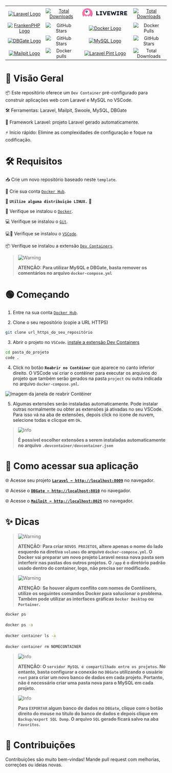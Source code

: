 
<table border="0" align="center">
    <tr>
        <td align="center"><a href="https://laravel.com/docs/10.x" target="_blank"><img src="https://raw.githubusercontent.com/laravel/art/master/logo-lockup/5%20SVG/2%20CMYK/1%20Full%20Color/laravel-logolockup-cmyk-red.svg" width="320" alt="Laravel Logo"></a></td>
        <td align="center"><a href="https://packagist.org/packages/laravel/framework"><img src="https://img.shields.io/packagist/dt/laravel/framework" alt="Total Downloads"></a></td>
        <td align="center"><a href="https://livewire.laravel.com/docs/quickstart" target="_blank"><img src="https://github.com/livewire/livewire/raw/main/art/readme_logo.png" width="270" alt="Livewire Logo"></a></td>
        <td align="center"><a href="https://packagist.org/packages/livewire/livewire"><img src="https://poser.pugx.org/livewire/livewire/d/total.svg" alt="Total Downloads">
    </a></td>
    </tr>
    <tr>
        <td align="center"><a href="https://frankenphp.dev/" target="_blank"><img src="https://miro.medium.com/v2/resize:fit:600/1*AKCekoPNUcqaWCQZk5sk0Q.png" width="240" alt="FrankenPHP Logo"></a></td>
        <td align="center"><img src="https://img.shields.io/github/stars/swoole" alt="GitHub Stars"></td>
        <td align="center"><a href="https://hub.docker.com/r/giovanegurgel/laravel_swoole" target="_blank"><img  src="https://geeksterminal.com/wp-content/uploads/2019/11/docker-logo-310x162.png" width="320" alt="Docker Logo"></a></td>
        <td align="center"><img src="https://img.shields.io/docker/pulls/giovanegurgel/laravel_swoole" alt="Docker Pulls"></td>
    </tr>
    <tr>        
        <td align="center"><a href="https://dbgate.org/" target="_blank"><img  src="https://avatars.githubusercontent.com/u/78292618?s=200&v=4" width="120" alt="DBGate Logo"></a></td>
        <td align="center"><img src="https://img.shields.io/github/stars/dbgate" alt="GitHub Stars"></td>
        <td align="center"><a href="https://www.mysql.com/" target="_blank"><img  src="https://vetores.org/d/mysql.svg" width="130" alt="MySQL Logo"></a></td>
        <td align="center"><img src="https://img.shields.io/github/stars/mysql" alt="GitHub Stars"></a></td>
    </tr>
    <tr>
        <td align="center"><a href="https://github.com/axllent/mailpit" target="_blank"><img  src="https://d4.alternativeto.net/ZUFnPykA-p0m0qzlXm9w78cweEVee1d5J9inLyCwocU/rs:fit:280:280:0/g:ce:0:0/exar:1/YWJzOi8vZGlzdC9pY29ucy9tYWlscGl0XzIxODkzNS5wbmc.png" width="160" alt="Mailpit Logo"></a></td>
        <td align="center"><img src="https://camo.githubusercontent.com/8871e50211f7d38ea0cf996c78146e0c78b646b5f3c73e0119b2063cd0cfa269/68747470733a2f2f696d672e736869656c64732e696f2f646f636b65722f70756c6c732f61786c6c656e742f6d61696c7069742e737667" alt="Docker pulls" data-canonical-src="https://img.shields.io/docker/pulls/axllent/mailpit.svg" style="max-width: 100%;"></td>
        <td align="center"><a href="https://www.mysql.com/" target="_blank"><img  src="https://laraveldaily.com/storage/386/Untitled-design---2023-04-21T074850.944.png" width="180" alt="Laravel Pint Logo"></a></td>
        <td align="center"><img src="https://camo.githubusercontent.com/cede5a43a95920786b4b1e73fcae280284306a7e8a6af5556181abca6dadb4a7/68747470733a2f2f696d672e736869656c64732e696f2f7061636b61676973742f64742f6c61726176656c2f70696e74" alt="Total Downloads" data-canonical-src="https://img.shields.io/packagist/dt/laravel/pint" style="max-width: 100%;"></td>
    </tr>
</table>

# 🌟 Visão Geral
📦 Este repositório oferece um `Dev Container` pré-configurado para construir aplicações web com Laravel e MySQL no VSCode.

🛠️ Ferramentas: Laravel, Mailpit, Swoole, MySQL, DBGate

🚀 Framework Laravel: projeto Laravel gerado automaticamente.

⚡ Início rápido: Elimine as complexidades de configuração e foque na codificação.


# 🛠️ Requisitos

📥 Crie um novo repositório baseado neste `template`.

🔗 Crie sua conta [`Docker Hub`](https://www.docker.com/products/docker-hub/).

🐧 **`Utilize alguma distribuição LINUX.`** 🐧

🐳 Verifique se instalou o [`Docker`](https://docs.docker.com/get-docker/).

💻 Verifique se instalou o [`Git`](https://git-scm.com/downloads).

💻📝 Verifique se instalou o [`VSCode`](https://code.visualstudio.com/download).

📦 Verifique se instalou a extensão [`Dev Containers`](https://marketplace.visualstudio.com/items?itemName=ms-vscode-remote.remote-containers).

> <picture>
>   <source media="(prefers-color-scheme: light)" srcset="https://raw.githubusercontent.com/Mqxx/GitHub-Markdown/main/blockquotes/badge/light-theme/warning.svg">
>   <img alt="Warning" src="https://raw.githubusercontent.com/Mqxx/GitHub-Markdown/main/blockquotes/badge/dark-theme/warning.svg">
> </picture><br>
>
> **ATENÇÃO: Para utilizar MySQL e DBGate, basta remover os comentários no arquivo `docker-compose.yml`**


# 🟢 Começando

1. Entre na sua conta [`Docker Hub`](https://www.docker.com/products/docker-hub/).

2. Clone o seu repositório (copie a URL HTTPS)

```bash
git clone url_https_do_seu_repositório
```

3. Abrir o projeto no `VSCode`. [instale a extensão Dev Containers](https://marketplace.visualstudio.com/items?itemName=ms-vscode-remote.remote-containers)

```bash
cd pasta_do_projeto
code .
```
4. Click no botão **`Reabrir no Contêiner`** que aparece no canto inferior direito. O VSCode vai criar o contêiner para executar os arquivos do projeto que também serão gerados na pasta `project` ou outra indicada no arquivo `docker-compose.yml`.

![Imagem da janela de reabrir Contêiner](https://raw.githubusercontent.com/giovanegurgel/devcont_laravel/main/img/reabrir_container.png)

5. Algumas extensões serão instaladas automaticamente. Pode instalar outras normalmente ou obter as extensões já ativadas no seu VSCode. Para isso vá na aba de extensões, depois click no ícone de nuvem, selecione todas e clicque em `Ok`.

> <picture>
>   <source media="(prefers-color-scheme: light)" srcset="https://raw.githubusercontent.com/Mqxx/GitHub-Markdown/main/blockquotes/badge/light-theme/info.svg">
>   <img alt="Info" src="https://raw.githubusercontent.com/Mqxx/GitHub-Markdown/main/blockquotes/badge/dark-theme/info.svg">
> </picture><br>
>
> **É possível escolher extensões a serem instaladas automaticamente no arquivo `.devcontainer/devcontainer.json`**

# 🚀 Como acessar sua aplicação

🌐 Acesse seu projeto [**`Laravel ➡️ http://localhost:8009`**](http://localhost:8009) no navegador.

🌐 Acesse o [**`DBGate ➡️ http://localhost:8010`**](http://localhost:8010) no navegador.

🌐 Acesse o [**`Mailpit ➡️ http://localhost:8025`**](http://localhost:8025) no navegador.


# ✨ Dicas

> <picture>
>   <source media="(prefers-color-scheme: light)" srcset="https://raw.githubusercontent.com/Mqxx/GitHub-Markdown/main/blockquotes/badge/light-theme/warning.svg">
>   <img alt="Warning" src="https://raw.githubusercontent.com/Mqxx/GitHub-Markdown/main/blockquotes/badge/dark-theme/warning.svg">
> </picture><br>
>
> **ATENÇÃO: Para criar `NOVOS PROJETOS`, altere apenas o nome do lado esquerdo na diretiva `volumes` do arquivo `docker-compose.yml`. O Docker vai preparar um novo projeto Laravel nessa nova pasta sem interferir nas pastas dos outros projetos. O `/app` é o diretório padrão usado dentro do container, logo, não precisa ser modificado.**

> <picture>
>   <source media="(prefers-color-scheme: light)" srcset="https://raw.githubusercontent.com/Mqxx/GitHub-Markdown/main/blockquotes/badge/light-theme/warning.svg">
>   <img alt="Warning" src="https://raw.githubusercontent.com/Mqxx/GitHub-Markdown/main/blockquotes/badge/dark-theme/warning.svg">
> </picture><br>
>
> **ATENÇÃO: Se houver algum conflito com nomes de Contêiners, utilize os seguintes comandos Docker para solucionar o problema. Também pode utilizar as interfaces gráficas `Docker Desktop` ou `Portainer`.**

```bash
docker ps

docker ps -a

docker container ls -a

docker container rm NOMECONTAINER
```
> <picture>
>   <source media="(prefers-color-scheme: light)" srcset="https://raw.githubusercontent.com/Mqxx/GitHub-Markdown/main/blockquotes/badge/light-theme/info.svg">
>   <img alt="Info" src="https://raw.githubusercontent.com/Mqxx/GitHub-Markdown/main/blockquotes/badge/dark-theme/info.svg">
> </picture><br>
>
> **ATENÇÃO: O `servidor MySQL é compartilhado entre os projetos`. No entanto, basta configurar a conexão no `DBGate` utilizando o usuário `root` para criar um novo banco de dados em cada projeto. Portanto, não é necessário criar uma pasta nova para o MySQL em cada projeto.**

> <picture>
>   <source media="(prefers-color-scheme: light)" srcset="https://raw.githubusercontent.com/Mqxx/GitHub-Markdown/main/blockquotes/badge/light-theme/info.svg">
>   <img alt="Info" src="https://raw.githubusercontent.com/Mqxx/GitHub-Markdown/main/blockquotes/badge/dark-theme/info.svg">
> </picture><br>
>
> **Para `EXPORTAR` algum banco de dados no `DBGate`, clique com o botão direito do mouse no título do banco de dados e depois clique em `Backup/export SQL Dump`. O arquivo `SQL` gerado ficará salvo na aba `Favoritos`.**


# 🤝 Contribuições
Contribuições são muito bem-vindas! Mande pull request com melhorias, correções ou ideias novas.
